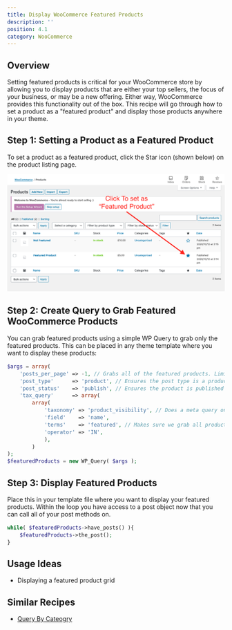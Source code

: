 ```yaml
---
title: Display WooCommerce Featured Products
description: ''
position: 4.1
category: WooCommerce
---
```


<social :tweet-text="'Display WooCommerce Featured Products'"
    :page-url="'https://wp-dev-recipes.serversideup.net/woocommerce/display-woocommerce-featured-products'"
    :github-url="'https://github.com/serversideup/wp-dev-recipes'"></social>

<recipe-header 
    :complexity="'Low'"
    :compatibility="['WordPress 5.4, 5.5+', 'WooCommerce 4+']">
    </recipe-header>

## Overview
Setting featured products is critical for your WooCommerce store by allowing you to display products that are either your top sellers, the focus of your business, or may be a new offering. Either way, WooCommerce provides this functionality out of the box. This recipe will go through how to set a product as a "featured product" and display those products anywhere in your theme.

## Step 1: Setting a Product as a Featured Product
To set a product as a featured product, click the Star icon (shown below) on the product listing page.

![How to set a featured product in WooCommerce](/recipes/woocommerce/display-woocommerce-featured-products/set-as-featured-product.png)

## Step 2: Create Query to Grab Featured WooCommerce Products
You can grab featured products using a simple WP Query to grab only the featured products. This can be placed in any theme template where you want to display these products:

```php
$args = array(
    'posts_per_page' => -1, // Grabs all of the featured products. Limit if needed
    'post_type'      => 'product', // Ensures the post type is a product
    'post_status'    => 'publish', // Ensures the product is published
    'tax_query'      => array(
        array(
            'taxonomy' => 'product_visibility', // Does a meta query on product visibility
            'field'    => 'name',
            'terms'    => 'featured', // Makes sure we grab all products flagged as featured
            'operator' => 'IN',
            ),
        )  
);
$featuredProducts = new WP_Query( $args );
```

## Step 3: Display Featured Products
Place this in your template file where you want to display your featured products. Within the loop you have access to a post object now that you can call all of your post methods on.

```php
while( $featuredProducts->have_posts() ){
    $featuredProducts->the_post(); 
}
```

## Usage Ideas
* Displaying a featured product grid

## Similar Recipes
* [Query By Cateogry](https://wp-dev-recipes.serversideup.net/wp-queries/query-by-category)